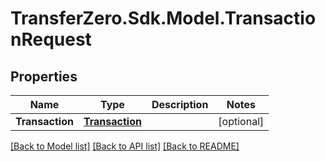 
# TransferZero.Sdk.Model.TransactionRequest

## Properties

Name | Type | Description | Notes
------------ | ------------- | ------------- | -------------
**Transaction** | [**Transaction**](Transaction.md) |  | [optional] 

[[Back to Model list]](../README.md#documentation-for-models)
[[Back to API list]](../README.md#documentation-for-api-endpoints)
[[Back to README]](../README.md)


